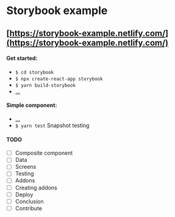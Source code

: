 # Storybook example
[https://storybook-example.netlify.com/](https://storybook-example.netlify.com/)
-----

#### Get started:
- `$ cd storybook`
- `$ npx create-react-app storybook`
- `$ yarn build-storybook`
- [...](https://www.learnstorybook.com/intro-to-storybook/react/en/get-started/) 

#### Simple component:
- [...](https://www.learnstorybook.com/intro-to-storybook/react/en/simple-component/) 
- `$ yarn test` Snapshot testing

#### TODO
- [ ] Composite component
- [ ] Data
- [ ] Screens
- [ ] Testing
- [ ] Addons
- [ ] Creating addons
- [ ] Deploy
- [ ] Conclusion
- [ ] Contribute
